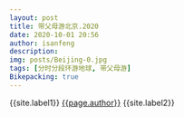 ```yaml
---
layout: post
title: 带父母游北京.2020
date: 2020-10-01 20:56
author: isanfeng
description:
img: posts/Beijing-0.jpg
tags: [分时分段环游地球, 带父母游]
Bikepacking: true
---
```

{{site.label1}} <a href="/about">{{page.author}}</a> {{site.label2}}

